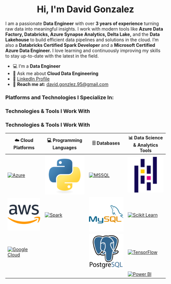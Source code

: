<h1 align="center">Hi, I'm David Gonzalez</h1>

I am a passionate **Data Engineer** with over **3 years of experience** turning raw data into meaningful insights. I work with modern tools like **Azure Data Factory, Databricks, Azure Synapse Analytics, Delta Lake,** and the **Data Lakehouse** to build efficient data pipelines and solutions in the cloud. I’m also a **Databricks Certified Spark Developer** and a **Microsoft Certified Azure Data Engineer.** I love learning and continuously improving my skills to stay up-to-date with the latest in the field.

- 💻 I’m a **Data Engineer**
- 💬 Ask me about **Cloud Data Engineering**
- 🔗 [LinkedIn Profile](https://www.linkedin.com/in/davidgh95/)
- 📧 **Reach me at:** david.gonzlez.95@gmail.com  

### Platforms and Technologies I Specialize In:
### Technologies & Tools I Work With

### Technologies & Tools I Work With

| ☁️ Cloud Platforms | 💻 Programming Languages | 🗄️ Databases | 📊 Data Science & Analytics Tools |
|--------------------|--------------------------|---------------|----------------------------------|
| [![Azure](https://www.vectorlogo.zone/logos/microsoft_azure/microsoft_azure-icon.svg)](https://azure.microsoft.com/en-in/)  | [![Python](https://raw.githubusercontent.com/devicons/devicon/master/icons/python/python-original.svg)](https://www.python.org)  | [![MSSQL](https://www.svgrepo.com/show/303229/microsoft-sql-server-logo.svg)](https://www.microsoft.com/en-us/sql-server) | [![Pandas](https://raw.githubusercontent.com/devicons/devicon/2ae2a900d2f041da66e950e4d48052658d850630/icons/pandas/pandas-original.svg)](https://pandas.pydata.org/) |
| [![AWS](https://raw.githubusercontent.com/devicons/devicon/master/icons/amazonwebservices/amazonwebservices-original-wordmark.svg)](https://aws.amazon.com)  | [![Spark](https://upload.wikimedia.org/wikipedia/commons/f/f3/Apache_Spark_logo.svg)](https://spark.apache.org/)  | [![MySQL](https://raw.githubusercontent.com/devicons/devicon/master/icons/mysql/mysql-original-wordmark.svg)](https://www.mysql.com/) | [![Scikit Learn](https://upload.wikimedia.org/wikipedia/commons/0/05/Scikit_learn_logo_small.svg)](https://scikit-learn.org/) |
| [![Google Cloud](https://www.vectorlogo.zone/logos/google_cloud/google_cloud-icon.svg)](https://cloud.google.com)  |                              | [![PostgreSQL](https://raw.githubusercontent.com/devicons/devicon/master/icons/postgresql/postgresql-original-wordmark.svg)](https://www.postgresql.org) | [![TensorFlow](https://www.vectorlogo.zone/logos/tensorflow/tensorflow-icon.svg)](https://www.tensorflow.org/) |
|                    |                          |               | [![Power BI](https://www.vectorlogo.zone/logos/microsoft_powerbi/microsoft_powerbi-icon.svg)](https://powerbi.microsoft.com/) |

